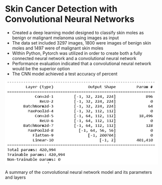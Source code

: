 # Skin Cancer Detection with Convolutional Neural Networks

* Created a deep learning model designed to classify skin moles as benign or malignant melanoma using images as input
* The data set included 3297 images, 1800 were images of benign skin moles and 1497 were of malignant skin moles
* Within Python, Pytorch was utilized in order to create both a fully connected neural network and a convolutional neural network
* Performance evaluation indicated that a convolutional neural network would be the superior option
* The CNN model achieved a test accuracy of  percent 

![](https://github.com/jgmonteirohub/Melanoma-Detection-with-Neural-Networks/blob/main/NNmodel.png)

A summary of the convolutional neural network model and its parameters and layers
